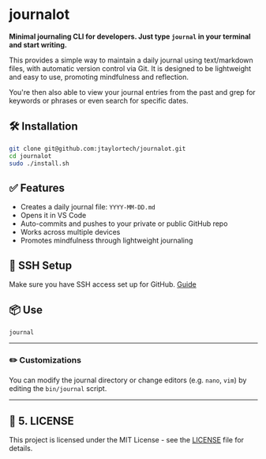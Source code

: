 # journalot

**Minimal journaling CLI for developers. Just type `journal` in your terminal and start writing.**

This provides a simple way to maintain a daily journal using text/markdown files, with automatic version control via Git. It is designed to be lightweight and easy to use, promoting mindfulness and reflection. 

You're then also able to view your journal entries from the past and grep for keywords or phrases or even search for specific dates.

## 🛠️ Installation

```bash
git clone git@github.com:jtaylortech/journalot.git
cd journalot
sudo ./install.sh
```

## ✅ Features
-   Creates a daily journal file: `YYYY-MM-DD.md`
-   Opens it in VS Code
-   Auto-commits and pushes to your private or public GitHub repo
-   Works across multiple devices
-   Promotes mindfulness through lightweight journaling
 
## 🔐 SSH Setup
Make sure you have SSH access set up for GitHub. [Guide](https://docs.github.com/en/authentication/connecting-to-github-with-ssh)

## 📦 Use
`journal` 

---

### ✏️ Customizations
You can modify the journal directory or change editors (e.g. `nano`, `vim`) by editing the `bin/journal` script.

---

## 🪪 5. **LICENSE**
This project is licensed under the MIT License - see the [LICENSE](LICENSE) file for details.